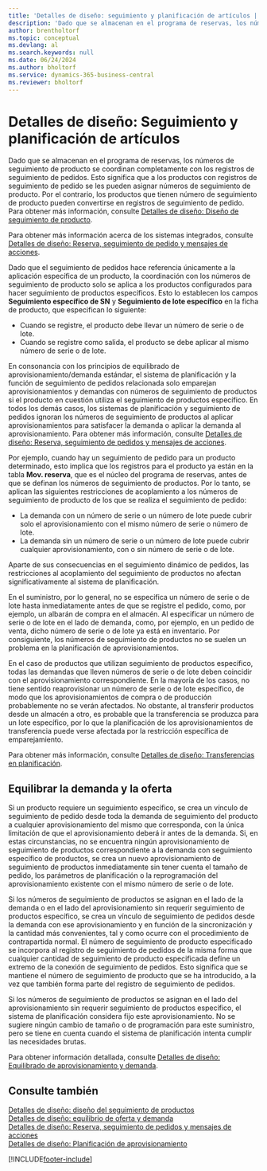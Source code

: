```yaml
---
title: 'Detalles de diseño: seguimiento y planificación de artículos | Microsoft Docs'
description: 'Dado que se almacenan en el programa de reservas, los números de seguimiento de producto se coordinan completamente con los registros de seguimiento de pedidos.'
author: brentholtorf
ms.topic: conceptual
ms.devlang: al
ms.search.keywords: null
ms.date: 06/24/2024
ms.author: bholtorf
ms.service: dynamics-365-business-central
ms.reviewer: bholtorf
---
```

# <a name="design-details-item-tracking-and-planning"></a>Detalles de diseño: Seguimiento y planificación de artículos
Dado que se almacenan en el programa de reservas, los números de seguimiento de producto se coordinan completamente con los registros de seguimiento de pedidos. Esto significa que a los productos con registros de seguimiento de pedido se les pueden asignar números de seguimiento de producto. Por el contrario, los productos que tienen número de seguimiento de producto pueden convertirse en registros de seguimiento de pedido. Para obtener más información, consulte [Detalles de diseño: Diseño de seguimiento de producto](design-details-item-tracking-design.md).

Para obtener más información acerca de los sistemas integrados, consulte [Detalles de diseño: Reserva, seguimiento de pedido y mensajes de acciones](design-details-reservation-order-tracking-and-action-messaging.md).

Dado que el seguimiento de pedidos hace referencia únicamente a la aplicación específica de un producto, la coordinación con los números de seguimiento de producto solo se aplica a los productos configurados para hacer seguimiento de productos específicos. Esto lo establecen los campos **Seguimiento específico de SN** y **Seguimiento de lote específico** en la ficha de producto, que especifican lo siguiente:

- Cuando se registre, el producto debe llevar un número de serie o de lote.
- Cuando se registre como salida, el producto se debe aplicar al mismo número de serie o de lote.

En consonancia con los principios de equilibrado de aprovisionamiento/demanda estándar, el sistema de planificación y la función de seguimiento de pedidos relacionada solo emparejan aprovisionamientos y demandas con números de seguimiento de productos si el producto en cuestión utiliza el seguimiento de productos específico. En todos los demás casos, los sistemas de planificación y seguimiento de pedidos ignoran los números de seguimiento de productos al aplicar aprovisionamientos para satisfacer la demanda o aplicar la demanda al aprovisionamiento. Para obtener más información, consulte [Detalles de diseño: Reserva, seguimiento de pedidos y mensajes de acciones](design-details-reservation-order-tracking-and-action-messaging.md).

Por ejemplo, cuando hay un seguimiento de pedido para un producto determinado, esto implica que los registros para el producto ya están en la tabla **Mov. reserva**, que es el núcleo del programa de reservas, antes de que se definan los números de seguimiento de productos. Por lo tanto, se aplican las siguientes restricciones de acoplamiento a los números de seguimiento de producto de los que se realiza el seguimiento de pedido:

- La demanda con un número de serie o un número de lote puede cubrir solo el aprovisionamiento con el mismo número de serie o número de lote.
- La demanda sin un número de serie o un número de lote puede cubrir cualquier aprovisionamiento, con o sin número de serie o de lote.

Aparte de sus consecuencias en el seguimiento dinámico de pedidos, las restricciones al acoplamiento del seguimiento de productos no afectan significativamente al sistema de planificación.

En el suministro, por lo general, no se especifica un número de serie o de lote hasta inmediatamente antes de que se registre el pedido, como, por ejemplo, un albarán de compra en el almacén. Al especificar un número de serie o de lote en el lado de demanda, como, por ejemplo, en un pedido de venta, dicho número de serie o de lote ya está en inventario. Por consiguiente, los números de seguimiento de productos no se suelen un problema en la planificación de aprovisionamientos.

En el caso de productos que utilizan seguimiento de productos específico, todas las demandas que lleven números de serie o de lote deben coincidir con el aprovisionamiento correspondiente. En la mayoría de los casos, no tiene sentido reaprovisionar un número de serie o de lote específico, de modo que los aprovisionamientos de compra o de producción probablemente no se verán afectados. No obstante, al transferir productos desde un almacén a otro, es probable que la transferencia se produzca para un lote específico, por lo que la planificación de los aprovisionamientos de transferencia puede verse afectada por la restricción específica de emparejamiento.

Para obtener más información, consulte [Detalles de diseño: Transferencias en planificación](design-details-transfers-in-planning.md).

## <a name="balancing-demand-and-supply"></a>Equilibrar la demanda y la oferta
Si un producto requiere un seguimiento específico, se crea un vínculo de seguimiento de pedido desde toda la demanda de seguimiento del producto a cualquier aprovisionamiento del mismo que corresponda, con la única limitación de que el aprovisionamiento deberá ir antes de la demanda. Si, en estas circunstancias, no se encuentra ningún aprovisionamiento de seguimiento de productos correspondiente a la demanda con seguimiento específico de productos, se crea un nuevo aprovisionamiento de seguimiento de productos inmediatamente sin tener cuenta el tamaño de pedido, los parámetros de planificación o la reprogramación del aprovisionamiento existente con el mismo número de serie o de lote.

Si los números de seguimiento de productos se asignan en el lado de la demanda o en el lado del aprovisionamiento sin requerir seguimiento de productos específico, se crea un vínculo de seguimiento de pedidos desde la demanda con ese aprovisionamiento y en función de la sincronización y la cantidad más convenientes, tal y como ocurre con el procedimiento de contrapartida normal. El número de seguimiento de producto especificado se incorpora al registro de seguimiento de pedidos de la misma forma que cualquier cantidad de seguimiento de producto especificada define un extremo de la conexión de seguimiento de pedidos. Esto significa que se mantiene el número de seguimiento de producto que se ha introducido, a la vez que también forma parte del registro de seguimiento de pedidos.

Si los números de seguimiento de productos se asignan en el lado del aprovisionamiento sin requerir seguimiento de productos específico, el sistema de planificación considera fijo este aprovisionamiento. No se sugiere ningún cambio de tamaño o de programación para este suministro, pero se tiene en cuenta cuando el sistema de planificación intenta cumplir las necesidades brutas.

Para obtener información detallada, consulte [Detalles de diseño: Equilibrado de aprovisionamiento y demanda](design-details-balancing-demand-and-supply.md).  

## <a name="see-also"></a>Consulte también
[Detalles de diseño: diseño del seguimiento de productos](design-details-item-tracking-design.md)  
[Detalles de diseño: equilibrio de oferta y demanda](design-details-balancing-demand-and-supply.md)  
[Detalles de diseño: Reserva, seguimiento de pedidos y mensajes de acciones](design-details-reservation-order-tracking-and-action-messaging.md)   
[Detalles de diseño: Planificación de aprovisionamiento](design-details-supply-planning.md)  


[!INCLUDE[footer-include](includes/footer-banner.md)]
